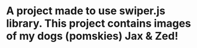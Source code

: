 # A project made to use swiper.js library. This project contains images of my dogs (pomskies) Jax & Zed!